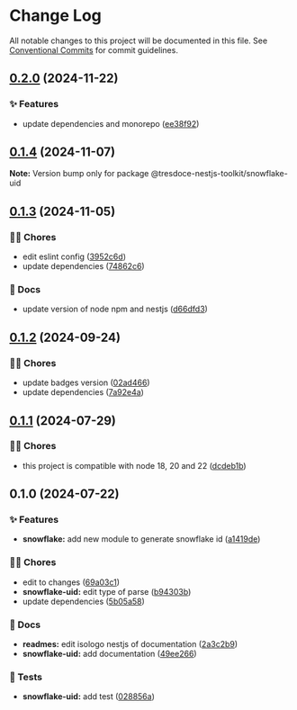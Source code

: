 # Change Log

All notable changes to this project will be documented in this file.
See [Conventional Commits](https://conventionalcommits.org) for commit guidelines.

## [0.2.0](https://github.com/tresdoce/tresdoce-nestjs-toolkit/compare/@tresdoce-nestjs-toolkit/snowflake-uid@0.1.4...@tresdoce-nestjs-toolkit/snowflake-uid@0.2.0) (2024-11-22)

### ✨ Features

- update dependencies and monorepo ([ee38f92](https://github.com/tresdoce/tresdoce-nestjs-toolkit/commit/ee38f9210848d44ffa2a064207010ed6dcb667cb))

## [0.1.4](https://github.com/tresdoce/tresdoce-nestjs-toolkit/compare/@tresdoce-nestjs-toolkit/snowflake-uid@0.1.3...@tresdoce-nestjs-toolkit/snowflake-uid@0.1.4) (2024-11-07)

**Note:** Version bump only for package @tresdoce-nestjs-toolkit/snowflake-uid

## [0.1.3](https://github.com/tresdoce/tresdoce-nestjs-toolkit/compare/@tresdoce-nestjs-toolkit/snowflake-uid@0.1.2...@tresdoce-nestjs-toolkit/snowflake-uid@0.1.3) (2024-11-05)

### 👨‍💻 Chores

- edit eslint config ([3952c6d](https://github.com/tresdoce/tresdoce-nestjs-toolkit/commit/3952c6d2afc3b30c241696058e3be6f3b9a3569f))
- update dependencies ([74862c6](https://github.com/tresdoce/tresdoce-nestjs-toolkit/commit/74862c676c416ffb0c1e3608b1f50fa50ee14d9f))

### 📝 Docs

- update version of node npm and nestjs ([d66dfd3](https://github.com/tresdoce/tresdoce-nestjs-toolkit/commit/d66dfd3eac16ad27bc3865b5d4e3f7f1f72f61e3))

## [0.1.2](https://github.com/tresdoce/tresdoce-nestjs-toolkit/compare/@tresdoce-nestjs-toolkit/snowflake-uid@0.1.1...@tresdoce-nestjs-toolkit/snowflake-uid@0.1.2) (2024-09-24)

### 👨‍💻 Chores

- update badges version ([02ad466](https://github.com/tresdoce/tresdoce-nestjs-toolkit/commit/02ad4662f4324b544114e470cb4312a44bab1315))
- update dependencies ([7a92e4a](https://github.com/tresdoce/tresdoce-nestjs-toolkit/commit/7a92e4a600d56bb65c065b3c4d28c3888d6065ee))

## [0.1.1](https://github.com/tresdoce/tresdoce-nestjs-toolkit/compare/@tresdoce-nestjs-toolkit/snowflake-uid@0.1.0...@tresdoce-nestjs-toolkit/snowflake-uid@0.1.1) (2024-07-29)

### 👨‍💻 Chores

- this project is compatible with node 18, 20 and 22 ([dcdeb1b](https://github.com/tresdoce/tresdoce-nestjs-toolkit/commit/dcdeb1bdcf108d1d1f84758d38a1608278cc0da2))

## 0.1.0 (2024-07-22)

### ✨ Features

- **snowflake:** add new module to generate snowflake id ([a1419de](https://github.com/tresdoce/tresdoce-nestjs-toolkit/commit/a1419ded4a7b5dc7bed2e764515b128fb8385983))

### 👨‍💻 Chores

- edit to changes ([69a03c1](https://github.com/tresdoce/tresdoce-nestjs-toolkit/commit/69a03c1a60b6cd41ff76a051d5762f6ba43e3eef))
- **snowflake-uid:** edit type of parse ([b94303b](https://github.com/tresdoce/tresdoce-nestjs-toolkit/commit/b94303bae9d0830d390e189f8e98b6c3ba846578))
- update dependencies ([5b05a58](https://github.com/tresdoce/tresdoce-nestjs-toolkit/commit/5b05a5835961c6f9111a861f94f34f80d57c330a))

### 📝 Docs

- **readmes:** edit isologo nestjs of documentation ([2a3c2b9](https://github.com/tresdoce/tresdoce-nestjs-toolkit/commit/2a3c2b96785eeda0f9ecd20847cd334cb51ba428))
- **snowflake-uid:** add documentation ([49ee266](https://github.com/tresdoce/tresdoce-nestjs-toolkit/commit/49ee266527813dd9e56a1ad246a498264c080770))

### 🧪 Tests

- **snowflake-uid:** add test ([028856a](https://github.com/tresdoce/tresdoce-nestjs-toolkit/commit/028856a0329be342c2129963549359118283b9ae))
